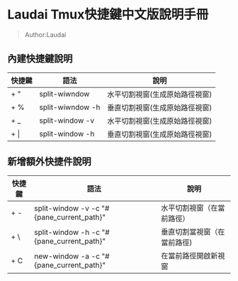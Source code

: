 Laudai Tmux快捷鍵中文版說明手冊
===
> Author:Laudai

內建快捷鍵說明
---
快捷鍵|語法|說明
---|---|---
<prefix> + "	|split-wiwndow	|水平切割視窗(生成原始路徑視窗)
<prefix> + %	|split-wiwndow -h	|垂直切割視窗(生成原始路徑視窗)
<prefix> + _	|split-window -v	|水平切割視窗(生成原始路徑視窗)
<prefix> + \| | split-window -h |垂直切割視窗(生成原始路徑視窗)


新增額外快捷件說明
---
快捷鍵|語法|說明
---|---|---
<prefix> + - | split-window -v -c "#{pane_current_path}"	|水平切割視窗（在當前路徑）
<prefix> + \	| split-window -h -c "#{pane_current_path}" |垂直切割當視窗（在當前路徑)
<prefix> + C	|new-window -a -c "#{pane_current_path}"	|在當前路徑開啟新視窗


